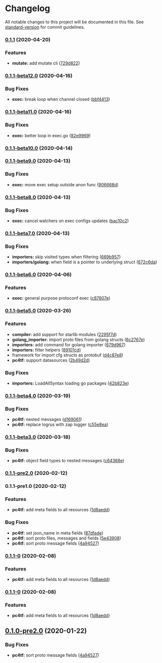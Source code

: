 # Changelog

All notable changes to this project will be documented in this file. See [standard-version](https://github.com/conventional-changelog/standard-version) for commit guidelines.

### [0.1.1](https://github.com/protoconf/protoconf/compare/v0.1.1-beta12.0...v0.1.1) (2020-04-20)


### Features

* **mutate:** add mutate cli ([729d822](https://github.com/protoconf/protoconf/commit/729d822fb011002e24daf45702fac93586e5e140))

### [0.1.1-beta12.0](https://github.com/protoconf/protoconf/compare/v0.1.1-beta11.0...v0.1.1-beta12.0) (2020-04-16)


### Bug Fixes

* **exec:** break loop when channel closed ([bbf4413](https://github.com/protoconf/protoconf/commit/bbf44132de149be1a557b1e719ca7508e8cbd631))

### [0.1.1-beta11.0](https://github.com/protoconf/protoconf/compare/v0.1.1-beta10.0...v0.1.1-beta11.0) (2020-04-16)


### Bug Fixes

* **exec:** better loop in exec.go ([82e9969](https://github.com/protoconf/protoconf/commit/82e9969c9fb50762fdf7d9941f86e3141958e18a))

### [0.1.1-beta10.0](https://github.com/protoconf/protoconf/compare/v0.1.1-beta9.0...v0.1.1-beta10.0) (2020-04-14)

### [0.1.1-beta9.0](https://github.com/protoconf/protoconf/compare/v0.1.1-beta8.0...v0.1.1-beta9.0) (2020-04-13)


### Bug Fixes

* **exec:** move exec setup outside anon func ([906668d](https://github.com/protoconf/protoconf/commit/906668da0830ac81869dd2a0284b5caa89d6ea9c))

### [0.1.1-beta8.0](https://github.com/protoconf/protoconf/compare/v0.1.1-beta7.0...v0.1.1-beta8.0) (2020-04-13)


### Bug Fixes

* **exec:** cancel watchers on exec configs updates ([bac10c2](https://github.com/protoconf/protoconf/commit/bac10c2bed40f3952d069ec8d21c56b9b61d5d9d))

### [0.1.1-beta7.0](https://github.com/protoconf/protoconf/compare/v0.1.1-beta6.0...v0.1.1-beta7.0) (2020-04-13)


### Bug Fixes

* **importers:** skip visited types when filtering ([669b957](https://github.com/protoconf/protoconf/commit/669b95797a39d58c3d366294334648152e1740e9))
* **importers/golang:** when field is a pointer to underlying struct ([672c6da](https://github.com/protoconf/protoconf/commit/672c6daf901d5f30b4e6b9f2cc236e244360cca9))

### [0.1.1-beta6.0](https://github.com/protoconf/protoconf/compare/v0.1.1-beta5.0...v0.1.1-beta6.0) (2020-04-06)


### Features

* **exec:** general purpose protoconf exec ([c87607e](https://github.com/protoconf/protoconf/commit/c87607e4990b1270393fb80d57199c4cc5a8f749))

### [0.1.1-beta5.0](https://github.com/protoconf/protoconf/compare/v0.1.1-beta4.0...v0.1.1-beta5.0) (2020-03-26)


### Features

* **compiler:** add support for starlib modules ([2295f7d](https://github.com/protoconf/protoconf/commit/2295f7d340a9a28878ec8ba7bd774f81d5bf3cd6))
* **golang_importer:** import proto files from golang structs ([6c2767e](https://github.com/protoconf/protoconf/commit/6c2767e83d729dde0d4f6c645ca4cbd6d2dfaf09))
* **importers:** add command for golang importer ([679d967](https://github.com/protoconf/protoconf/commit/679d9675773bf5f3e15be63f9ac60d437b964ca4))
* **importers:** filter helpers ([89101cd](https://github.com/protoconf/protoconf/commit/89101cd165fcb47778928b08ee20dc77b53e9062))
* framework for import cfg structs as protobuf ([d4c87e8](https://github.com/protoconf/protoconf/commit/d4c87e80f7eac25bb0e3b051a7d69916689a9e33))
* **pc4tf:** support datasources ([2b49d2d](https://github.com/protoconf/protoconf/commit/2b49d2d00302b3a6567d654da2f23d69fc48c07e))


### Bug Fixes

* **importers:** LoadAllSyntax loading go packages ([42b823e](https://github.com/protoconf/protoconf/commit/42b823e47117f38bd210b4c6d07a08344ce7fa56))

### [0.1.1-beta4.0](https://github.com/protoconf/protoconf/compare/v0.1.1-beta3.0...v0.1.1-beta4.0) (2020-03-19)


### Bug Fixes

* **pc4tf:** nested messages ([d169061](https://github.com/protoconf/protoconf/commit/d16906115106cea66ee80bbaec93bca453f98adc))
* **pc4tf:** replace logrus with zap logger ([c55e8ea](https://github.com/protoconf/protoconf/commit/c55e8eabbe6f3eb75d5af4ac1871bf5b5d686797))

### [0.1.1-beta3.0](https://github.com/protoconf/protoconf/compare/v0.1.1-pre2.0...v0.1.1-beta3.0) (2020-03-18)


### Bug Fixes

* **pc4tf:** object field types to nested messages ([c64368e](https://github.com/protoconf/protoconf/commit/c64368ebbbac5b283a5a643d8931ddff52139def))

### [0.1.1-pre2.0](https://github.com/protoconf/protoconf/compare/v0.1.1-pre1.0...v0.1.1-pre2.0) (2020-02-12)

### 0.1.1-pre1.0 (2020-02-12)


### Features

* **pc4tf:** add meta fields to all resources ([1d8aedd](https://github.com/protoconf/protoconf/commit/1d8aeddbb59a06a763e52b0432bcab3f2694c11f))


### Bug Fixes

* **pc4tf:** set json_name in meta fields ([87dfade](https://github.com/protoconf/protoconf/commit/87dfadeccdd41cf5f02b9196a9b0bca231680c0a))
* **pc4tf:** sort proto files, messages and fields ([5e43908](https://github.com/protoconf/protoconf/commit/5e4390896cccb04a1fb4384d20848e436425ab77))
* **pc4tf:** sort proto message fields ([4a94527](https://github.com/protoconf/protoconf/commit/4a9452788f9bc1aaaf3ec23e0547536eacfa9cd4))

### [0.1.1-0](https://github.com/protoconf/protoconf/compare/v0.1.0-pre2.0...v0.1.1-0) (2020-02-08)


### Features

* **pc4tf:** add meta fields to all resources ([1d8aedd](https://github.com/protoconf/protoconf/commit/1d8aeddbb59a06a763e52b0432bcab3f2694c11f))

### [0.1.1-0](https://github.com/protoconf/protoconf/compare/v0.1.0-pre2.0...v0.1.1-0) (2020-02-08)


### Features

* **pc4tf:** add meta fields to all resources ([1d8aedd](https://github.com/protoconf/protoconf/commit/1d8aeddbb59a06a763e52b0432bcab3f2694c11f))

## [0.1.0-pre2.0](https://github.com/protoconf/protoconf/compare/v0.1.0-pre2...v0.1.0-pre2.0) (2020-01-22)


### Bug Fixes

* **pc4tf:** sort proto message fields ([4a94527](https://github.com/protoconf/protoconf/commit/4a9452788f9bc1aaaf3ec23e0547536eacfa9cd4))
